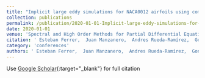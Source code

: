 ```yaml
---
title: "Implicit large eddy simulations for NACA0012 airfoils using compressible and incompressible discontinuous Galerkin solvers"
collection: publications
permalink: /publication/2020-01-01-Implicit-large-eddy-simulations-for-NACA0012-airfoils-using-compressible-and-incompressible-discontinuous-Galerkin-solvers
date: 2020-01-01
venue: 'Spectral and High Order Methods for Partial Differential Equations ICOSAHOM 2018: Selected Papers from the ICOSAHOM Conference, London, UK, July 9-13, 2018'
citation: ' Esteban Ferrer,  Juan Manzanero,  Andres Rueda-Ramírez,  Gonzalo Rubio,  Eusebio Valero, &quot;Implicit large eddy simulations for NACA0012 airfoils using compressible and incompressible discontinuous Galerkin solvers.&quot; Spectral and High Order Methods for Partial Differential Equations ICOSAHOM 2018: Selected Papers from the ICOSAHOM Conference, London, UK, July 9-13, 2018, 2020.'
category: 'conferences'
authors: ' Esteban Ferrer,  Juan Manzanero,  Andres Rueda-Ramírez,  Gonzalo Rubio,  Eusebio Valero'
---
```

Use [Google Scholar](https://scholar.google.com/scholar?q=Implicit+large+eddy+simulations+for+NACA0012+airfoils+using+compressible+and+incompressible+discontinuous+Galerkin+solvers){:target="_blank"} for full citation
